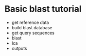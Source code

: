 # Basic blast tutorial

- get reference data
- build blast database
- get query sequences
- blast
- lca
- outputs
